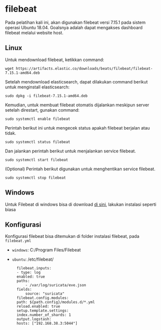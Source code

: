 # filebeat
Pada pelatihan kali ini, akan digunakan filebeat versi 7.15.1 pada sistem operasi Ubuntu 18.04. Goalsnya adalah dapat mengakses dashboard filebeat melalui website host.

## Linux
Untuk mendownload filebeat, ketikkan command:
    
    wget https://artifacts.elastic.co/downloads/beats/filebeat/filebeat-7.15.1-amd64.deb

Setelah mendownload elasticsearch, dapat dilakukan command berikut untuk menginstall elasticsearch:

    sudo dpkg -i filebeat-7.15.1-amd64.deb

Kemudian, untuk membuat filebeat otomatis dijalankan meskipun server setelah direstart, gunakan command:

    sudo systemctl enable filebeat

Perintah berikut ini untuk mengecek status apakah filebeat berjalan atau tidak.
    
    sudo systemctl status filebeat

Dan jalankan perintah berikut untuk menjalankan service filebeat.

    sudo systemctl start filebeat

(Optional) Perintah berikut digunakan untuk menghentikan service filebeat.

    sudo systemctl stop filebeat


## Windows
Untuk Filebeat di windows bisa di download [di sini](https://www.elastic.co/downloads/beats/filebeat), lakukan instalasi seperti biasa


## Konfigurasi

Konfigurasi filebeat bisa ditemukan di folder instalasi filebeat, pada `filebeat.yml`

* `windows`: C:/Program Files/Filebeat
* `ubuntu`: /etc/filebeat/



        filebeat.inputs:
        - type: log
        enabled: true
        paths:
            - /var/log/suricata/eve.json
        fields:
            source: "suricata"
        filebeat.config.modules:
        path: ${path.config}/modules.d/*.yml
        reload.enabled: true
        setup.template.settings:
        index.number_of_shards: 1
        output.logstash:
        hosts: ["192.168.38.3:5044"]

